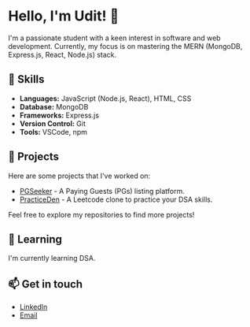
<!--
**UditJain2622004/UditJain2622004** is a ✨ _special_ ✨ repository because its `README.md` (this file) appears on your GitHub profile.

Here are some ideas to get you started:

- 🔭 I’m currently working on ...
- 🌱 I’m currently learning ...
- 👯 I’m looking to collaborate on ...
- 🤔 I’m looking for help with ...
- 💬 Ask me about ...
- 📫 How to reach me: ...
- 😄 Pronouns: ...
- ⚡ Fun fact: ...
-->
# Hello, I'm Udit! 👋

I'm a passionate student with a keen interest in software and web development. Currently, my focus is on mastering the MERN (MongoDB, Express.js, React, Node.js) stack.

## 🚀 Skills

- **Languages:** JavaScript (Node.js, React), HTML, CSS
- **Database:** MongoDB
- **Frameworks:** Express.js
- **Version Control:** Git
- **Tools:** VSCode, npm

## 🔭 Projects

Here are some projects that I've worked on:

- [PGSeeker](https://pgseeker.netlify.app/)  - A Paying Guests (PGs) listing platform.
- [PracticeDen](https://practiceden.netlify.app/) - A Leetcode clone to practice your DSA skills.

Feel free to explore my repositories to find more projects!

## 🌱 Learning

I'm currently learning DSA.

## 📫 Get in touch

- [LinkedIn](https://www.linkedin.com/in/uditjain26/)
- [Email](uditjain2622004@gmail.com)

